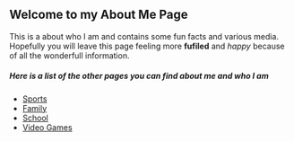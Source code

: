 <!DOCTYPE html>
<html>
<head>
  <meta charset ="utf-8">
  <meta name="viewport" content="width=device-width, initial-scale=1">
</head>

<body>
  <h2>Welcome to my About Me Page</h2>
    <p>
    This is a about who I am and  contains some fun facts and various media. Hopefully you will leave this page feeling more <b>fufiled</b> and <i>happy</i> because of all the wonderfull information.
    </p>
  <h5>
    Here is a list of the other pages you can find about me and who I am
  </h5>
  <ul>
    <li><a href="https://github.com/jadonschro/MidTermProject/blob/main/stack.md">Sports</li>
    <li><a href="https://stackoverflow.com/questions/30932048/linking-to-another-html-page-on-github">Family</li>
    <li><a href="https://stackoverflow.com/questions/30932048/linking-to-another-html-page-on-github">School</li>
    <li><a href="https://stackoverflow.com/questions/30932048/linking-to-another-html-page-on-github">Video Games</li>
  </ul>



</body>
</html>
